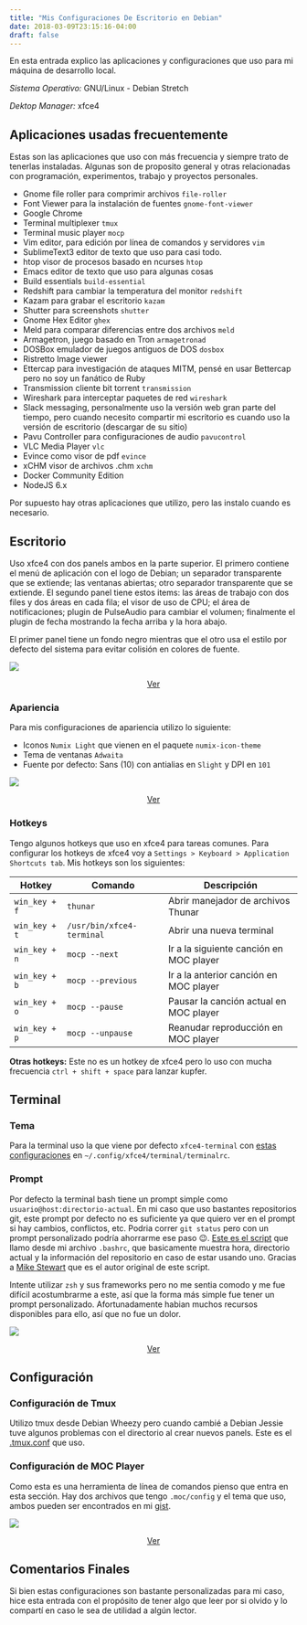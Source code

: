 ```yaml
---
title: "Mis Configuraciones De Escritorio en Debian"
date: 2018-03-09T23:15:16-04:00
draft: false
---
```


En esta entrada explico las aplicaciones y configuraciones que uso para mi máquina de desarrollo local.

*Sistema Operativo:* GNU/Linux - Debian Stretch

*Dektop Manager:* xfce4

## Aplicaciones usadas frecuentemente
Estas son las aplicaciones que uso con más frecuencia y siempre trato de tenerlas instaladas. Algunas son de proposito general y otras relacionadas con programación, experimentos, trabajo y proyectos personales.

* Gnome file roller para comprimir archivos `file-roller`
* Font Viewer para la instalación de fuentes `gnome-font-viewer`
* Google Chrome
* Terminal multiplexer `tmux`
* Terminal music player `mocp`
* Vim editor, para edición por línea de comandos y servidores `vim`
* SublimeText3 editor de texto que uso para casi todo.
* htop visor de procesos basado en ncurses `htop`
* Emacs editor de texto que uso para algunas cosas
* Build essentials `build-essential`
* Redshift para cambiar la temperatura del monitor `redshift`
* Kazam para grabar el escritorio `kazam`
* Shutter para screenshots `shutter`
* Gnome Hex Editor `ghex`
* Meld para comparar diferencias entre dos archivos `meld`
* Armagetron, juego basado en Tron `armagetronad`
* DOSBox emulador de juegos antiguos de DOS `dosbox`
* Ristretto Image viewer
* Ettercap para investigación de ataques MITM, pensé en usar Bettercap pero no soy un fanático de Ruby
* Transmission cliente bit torrent `transmission`
* Wireshark para interceptar paquetes de red `wireshark`
* Slack messaging, personalmente uso la versión web gran parte del tiempo, pero cuando necesito compartir mi escritorio es cuando uso la versión de escritorio (descargar de su sitio)
* Pavu Controller para configuraciones de audio `pavucontrol`
* VLC Media Player `vlc`
* Evince como visor de pdf `evince`
* xCHM visor de archivos .chm `xchm`
* Docker Community Edition
* NodeJS 6.x

Por supuesto hay otras aplicaciones que utilizo, pero las instalo cuando es necesario.

## Escritorio
Uso xfce4 con dos panels ambos en la parte superior. El primero contiene el menú de aplicación con el logo de Debian; un separador transparente que se extiende; las ventanas abiertas; otro separador transparente que se extiende. El segundo panel tiene estos items: las áreas de trabajo con dos files y dos áreas en cada fila; el visor de uso de CPU; el área de notificaciones; plugin de PulseAudio para cambiar el volumen; finalmente el plugin de fecha mostrando la fecha arriba y la hora abajo.

El primer panel tiene un fondo negro mientras que el otro usa el estilo por defecto del sistema para evitar colisión en colores de fuente.

![](/img/debian-desktop.png)
<center><a href="/img/debian-desktop.png" target="_blank">Ver</a></center>

### Apariencia
Para mis configuraciones de apariencia utilizo lo siguiente:

* Iconos `Numix Light` que vienen en el paquete `numix-icon-theme`
* Tema de ventanas `Adwaita`
* Fuente por defecto: Sans (10) con antialias en `Slight` y DPI en `101`

![](/img/thunar.png)
<center><a href="/img/thunar.png" target="_blank">Ver</a></center>

### Hotkeys
Tengo algunos hotkeys que uso en xfce4 para tareas comunes. Para configurar los hotkeys de xfce4 voy a `Settings > Keyboard > Application Shortcuts tab`. Mis hotkeys son los siguientes:

Hotkey | Comando | Descripción
--- | --- | ---
`win_key + f` | `thunar` | Abrir manejador de archivos Thunar
`win_key + t` | `/usr/bin/xfce4-terminal` | Abrir una nueva terminal
`win_key + n` | `mocp --next` | Ir a la siguiente canción en MOC player
`win_key + b` | `mocp --previous` | Ir a la anterior canción en MOC player
`win_key + o` | `mocp --pause` | Pausar la canción actual en MOC player
`win_key + p` | `mocp --unpause` | Reanudar reproducción en MOC player


**Otras hotkeys:** Este no es un hotkey de xfce4 pero lo uso con mucha frecuencia `ctrl + shift + space` para lanzar kupfer.


## Terminal
### Tema
Para la terminal uso la que viene por defecto `xfce4-terminal` con [estas configuraciones](https://gist.github.com/donkeysharp/b4fe1d9b366963314202c4b8c130ba6f#file-terminalrc) en `~/.config/xfce4/terminal/terminalrc`.

### Prompt
Por defecto la terminal bash tiene un prompt simple como `usuario@host:directorio-actual`. En mi caso que uso bastantes repositorios git, este prompt por defecto no es suficiente ya que quiero ver en el prompt si hay cambios, conflictos, etc. Podria correr `git status` pero con un prompt personalizado podría ahorrarme ese paso :wink:. [Este es el script](https://gist.github.com/donkeysharp/b4fe1d9b366963314202c4b8c130ba6f#file-custom_prompt.sh) que llamo desde mi archivo `.bashrc`, que basicamente muestra hora, directorio actual y la información del repositorio en caso de estar usando uno. Gracias a [Mike Stewart](https://twitter.com/mdrmike_) que es el autor original de este script.

Intente utilizar `zsh` y sus frameworks pero no me sentia comodo y me fue difícil acostumbrarme a este, así que la forma más simple fue tener un prompt personalizado. Afortunadamente habian muchos recursos disponibles para ello, así que no fue un dolor.

![](/img/terminal.png)
<center><a href="/img/terminal.png" target="_blank">Ver</a></center>

## Configuración
### Configuración de Tmux
Utilizo tmux desde Debian Wheezy pero cuando cambié a Debian Jessie tuve algunos problemas con el directorio al crear nuevos panels. Este es el [.tmux.conf](https://gist.github.com/donkeysharp/b4fe1d9b366963314202c4b8c130ba6f#file-tmux-conf) que uso.

### Configuración de MOC Player
Como esta es una herramienta de línea de comandos pienso que entra en esta sección. Hay dos archivos que tengo `.moc/config` y el tema que uso, ambos pueden ser encontrados en mi [gist](https://gist.github.com/donkeysharp/b4fe1d9b366963314202c4b8c130ba6f#file-moc_config_file).

![](/img/mocp.png)
<center><a href="/img/mocp.png" target="_blank">Ver</a></center>

## Comentarios Finales
Si bien estas configuraciones son bastante personalizadas para mi caso, hice esta entrada con el propósito de tener algo que leer por si olvido y lo compartí en caso le sea de utilidad a algún lector.
